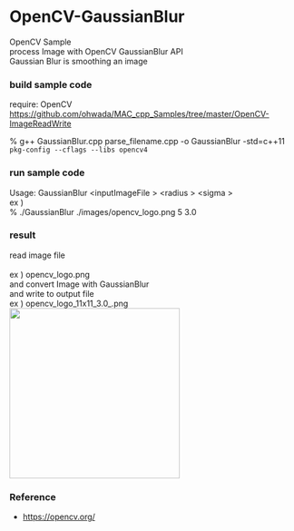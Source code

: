 OpenCV-GaussianBlur
===============

OpenCV Sample <br/>
process Image with OpenCV GaussianBlur API <br/>
Gaussian Blur is  smoothing an image <br/>

### build sample code 
require: OpenCV <br/>
https://github.com/ohwada/MAC_cpp_Samples/tree/master/OpenCV-ImageReadWrite <br/>


% g++ GaussianBlur.cpp parse_filename.cpp  -o GaussianBlur -std=c++11 `pkg-config --cflags --libs opencv4` <br/>

### run sample code 
Usage:  GaussianBlur \<inputImageFile \> \<radius \> \<sigma \>  <br/>
ex ) <br/>
% ./GaussianBlur  ./images/opencv_logo.png 5 3.0 <br/>

### result 
read image file <br/>  
ex ) opencv_logo.png <br/>
and convert Image with GaussianBlur <br/>
and write to output file  <br/>
ex ) opencv_logo_11x11_3.0_.png <br/>
<image src="https://raw.githubusercontent.com/ohwada/MAC_cpp_Samples/master/OpenCV-GaussianBlur/result/opencv_logo_11x11_3.0_.png" width="300" /><br/>

### Reference 
- https://opencv.org/  <br/>
